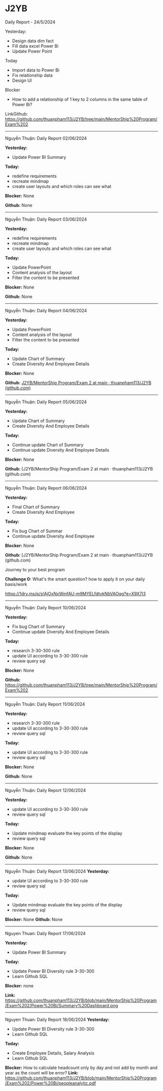 # J2YB

Daily Report - 24/5/2024

Yesterday:

- Design data dim fact
- Fill data excel Power Bi
- Update Power Point

Today

- Import data to Power Bi
- Fix relationship data
- Design UI

Blocker

- How to add a relationship of 1 key to 2 columns in the same table of Power Bi?

LinkGithub: https://github.com/thuanpham113/J2YB/tree/main/MentorShip%20Program/Exam%202

---

Nguyễn Thuận: Daily Report 02/06/2024

**Yesterday:**

* Update Power BI Summary

**Today:**

* redefine requirements
* recreate mindmap
* create user layouts and which roles can see what

**Blocker:** None

**Github:** None

---

Nguyễn Thuận: Daily Report 03/06/2024

**Yesterday:**

* redefine requirements
* recreate mindmap
* create user layouts and which roles can see what

**Today:**

* Update PowerPoint
* Content analysis of the layout
* Filter the content to be presented

**Blocker:** None

**Github:** None

---

Nguyễn Thuận: Daily Report 04/06/2024

**Yesterday:**

* Update PowerPoint
* Content analysis of the layout
* Filter the content to be presented

**Today:**

* Update Chart of Summary
* Create Diversity And Employee Details

**Blocker:** None

**Github:** [J2YB/MentorShip Program/Exam 2 at main · thuanpham113/J2YB (github.com)](https://github.com/thuanpham113/J2YB/tree/main/MentorShip%20Program/Exam%202)

---

Nguyễn Thuận: Daily Report 05/06/2024

**Yesterday:**

* Update Chart of Summary
* Create Diversity And Employee Details

**Today:**

* Continue update Chart of Summary
* Continue update Diversity And Employee Details

**Blocker:** None

**Github:** [J2YB/MentorShip Program/Exam 2 at main · thuanpham113/J2YB (github.com)

---

Nguyễn Thuận: Daily Report 06/06/2024

**Yesterday:**

* Final Chart of Summary
* Create Diversity And Employee

**Today:**

* Fix bug Chart of Summar
* Continue update Diversity And Employee

**Blocker:** None

**Github:** [J2YB/MentorShip Program/Exam 2 at main · thuanpham113/J2YB (github.com)

Journey to your best program

**Challenge 0:** What's the smart question? how to apply it on your daily basis/work

https://1drv.ms/p/s!AjOxNxWmfAU-m9MYELfdtvkNbVAOqg?e=X9X7I3

---

Nguyễn Thuận: Daily Report 10/06/2024

**Yesterday:**

* Fix bug Chart of Summary
* Continue update Diversity And Employee Details

**Today:**

* research 3-30-300 rule
* update UI according to 3-30-300 rule
* review query sql

**Blocker:** None

**Github:** https://github.com/thuanpham113/J2YB/tree/main/MentorShip%20Program/Exam%202

---

Nguyễn Thuận: Daily Report 11/06/2024

**Yesterday:**

* research 3-30-300 rule
* update UI according to 3-30-300 rule
* review query sql

**Today:**

* update UI according to 3-30-300 rule
* review query sql

**Blocker:** None

**Github:** None

---

Nguyễn Thuận: Daily Report 12/06/2024

**Yesterday:**

* update UI according to 3-30-300 rule
* review query sql

**Today:**

* Update mindmap evaluate the key points of the display
* review query sql

**Blocker:** None

**Github:** None

---

Nguyễn Thuận: Daily Report 13/06/2024
**Yesterday:**

* update UI according to 3-30-300 rule
* review query sql

**Today:**

* Update mindmap evaluate the key points of the display
* review query sql

**Blocker:** None
**Github:** None

---

Nguyen Thuan: Daily Report 17/06/2024

**Yesterday:**

* Update Power BI Summary

**Today:**

* Update Power BI Diversity rule 3-30-300
* Learn Github SQL

**Blocker:** none

**Link:**  https://github.com/thuanpham113/J2YB/blob/main/MentorShip%20Program/Exam%202/Power%20Bi/Summary%20Dashboard.png

---
Nguyen Thuan: Daily Report 18/06/2024
**Yesterday:**

* Update Power BI Diversity rule 3-30-300
* Learn Github SQL

**Today:**

* Create Employee  Details, Salary Analysis
* Learn Github SQL

**Blocker:** How to calculate headcount only by day and not add by month and year as the count will be error?
**Link:** https://github.com/thuanpham113/J2YB/blob/main/MentorShip%20Program/Exam%202/Power%20Bi/peopleanalytic.pdf

